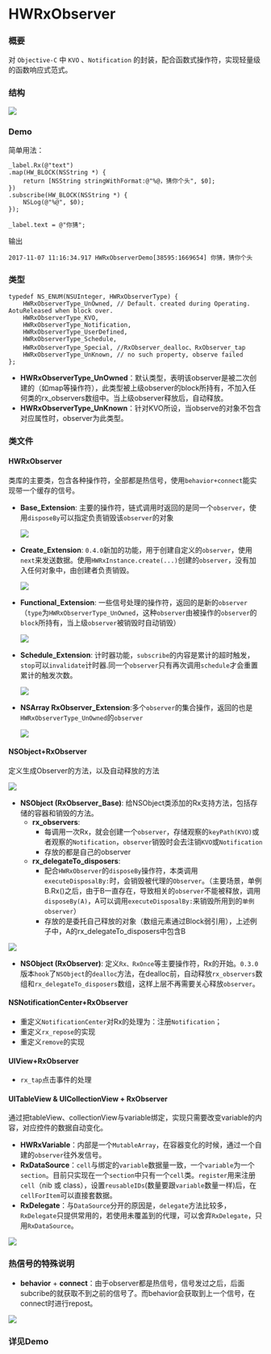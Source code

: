 # HWRxObserver
### 概要
对 ```Objective-C``` 中 ```KVO``` 、```Notification``` 的封装，配合函数式操作符，实现轻量级的函数响应式范式。

### 结构
![](https://raw.githubusercontent.com/chunzhiying/Resource/master/YNote/observer_code_16.png)

### Demo
简单用法：
```
_label.Rx(@"text")
.map(HW_BLOCK(NSString *) {
    return [NSString stringWithFormat:@"%@，猜你个头", $0];
})
.subscribe(HW_BLOCK(NSString *) {
    NSLog(@"%@", $0);
});

_label.text = @"你猜";
```
输出
```
2017-11-07 11:16:34.917 HWRxObserverDemo[38595:1669654] 你猜，猜你个头
```

### 类型
```
typedef NS_ENUM(NSUInteger, HWRxObserverType) {
    HWRxObserverType_UnOwned, // Default. created during Operating. AotuReleased when block over.
    HWRxObserverType_KVO,
    HWRxObserverType_Notification,
    HWRxObserverType_UserDefined,
    HWRxObserverType_Schedule,
    HWRxObserverType_Special, //RxObserver_dealloc、RxObserver_tap
    HWRxObserverType_UnKnown, // no such property, observe failed
};
```
- **HWRxObserverType_UnOwned**：默认类型，表明该observer是被二次创建的（如map等操作符），此类型被上级observer的block所持有，不加入任何类的rx_observers数组中。当上级observer释放后，自动释放。
- **HWRxObserverType_UnKnown**：针对KVO所设，当observe的对象不包含对应属性时，observer为此类型。

### 类文件

#### HWRxObserver
类库的主要类，包含各种操作符，全部都是热信号，使用```behavior+connect```能实现带一个缓存的信号。

- **Base_Extension**: 主要的操作符，链式调用时返回的是同一个```observer```，使用```disposeBy```可以指定负责销毁该```observer```的对象

    ![](https://raw.githubusercontent.com/chunzhiying/Resource/master/YNote/observer_code_1.png)

- **Create_Extension**: ```0.4.0```新加的功能，用于创建自定义的```observer```，使用```next```来发送数据。使用```HWRxInstance.create(...)```创建的```observer```，没有加入任何对象中，由创建者负责销毁。

    ![](https://raw.githubusercontent.com/chunzhiying/Resource/master/YNote/observer_code_5.png)
    
- **Functional_Extension**: 一些信号处理的操作符，返回的是新的```observer```（```type```为```HWRxObserverType_UnOwned```，这种```observer```由被操作的```observer```的```block```所持有，当上级```observer```被销毁时自动销毁）

    ![](https://raw.githubusercontent.com/chunzhiying/Resource/master/YNote/observer_code_2.png)
    
- **Schedule_Extension**: 计时器功能，```subscribe```的内容是累计的超时触发，```stop```可以```invalidate```计时器.同一个```observer```只有再次调用```schedule```才会重置累计的触发次数。

    ![](https://raw.githubusercontent.com/chunzhiying/Resource/master/YNote/observer_code_3.png)
    
- **NSArray RxObserver_Extension**:多个```observer```的集合操作，返回的也是```HWRxObserverType_UnOwned```的```observer```

    ![](https://raw.githubusercontent.com/chunzhiying/Resource/master/YNote/observer_code_4.png)

#### NSObject+RxObserver
定义生成Observer的方法，以及自动释放的方法

 ![](https://raw.githubusercontent.com/chunzhiying/Resource/master/YNote/observer_code_6.png)

- **NSObject (RxObserver_Base)**: 给NSObject类添加的Rx支持方法，包括存储的容器和销毁的方法。
	- **rx_observers**: 
	    - 每调用一次Rx，就会创建一个```observer```，存储观察的```keyPath(KVO)```或者观察的```Notification```，```observer```销毁时会去注销```KVO```或```Notification```
	    - 存放的都是自己的observer
	- **rx_delegateTo_disposers**:
	    - 配合```HWRxObserver```的```disposeBy```操作符，本类调用```executeDisposalBy:```时，会销毁被代理的```Observer```。（主要场景，单例B.Rx()之后，由于B一直存在，导致相关的```observer```不能被释放，调用```disposeBy(A)```，A可以调用```executeDisposalBy:```来销毁所用到的```单例observer```）
	    - 存放的是委托自己释放的对象（数组元素通过Block弱引用），上述例子中，A的rx_delegateTo_disposers中包含B

 ![](https://raw.githubusercontent.com/chunzhiying/Resource/master/YNote/observer_code_7.png)

- **NSObject (RxObserver)**: 定义```Rx、RxOnce```等主要操作符，Rx的开始。```0.3.0```版本```hook```了```NSObject```的```dealloc```方法，在dealloc前，自动释放```rx_observers```数组和```rx_delegateTo_disposers```数组，这样上层不再需要关心释放```observer```。

#### NSNotificationCenter+RxObserver
- 重定义```NotificationCenter```对Rx的处理为：注册```Notification```；
- 重定义```rx_repose```的实现
- 重定义```remove```的实现

#### UIView+RxObserver
- ```rx_tap```点击事件的处理

#### UITableView & UICollectionView + RxObserver
通过把tableView、collectionView与variable绑定，实现只需要改变variable的内容，对应控件的数据自动变化。

- **HWRxVariable**：内部是一个```MutableArray```，在容器变化的时候，通过一个自建的```observer```往外发信号。
- **RxDataSource**：```cell```与绑定的```variable```数据量一致，一个```variable```为一个```section```。目前只实现在一个```section```中只有一个```cell```类。```register```用来注册```cell```（nib 或 class），设置```reusableIDs```(数量要跟```variable```数量一样)后，在```cellForItem```可以直接套数据。
- **RxDelegate**：与```DataSource```分开的原因是，```delegate```方法比较多，```RxDelegate```只提供常用的，若使用未覆盖到的代理，可以舍弃```RxDelegate```，只用```RxDataSource```。

![](https://raw.githubusercontent.com/chunzhiying/Resource/master/YNote/observer_code_10.png)

### 热信号的特殊说明
- **behavior** + **connect**：由于observer都是热信号，信号发过之后，后面subcribe的就获取不到之前的信号了。而behavior会获取到上一个信号，在connect时进行repost。

![](https://raw.githubusercontent.com/chunzhiying/Resource/master/YNote/observer_code_14.png)

### 详见Demo

